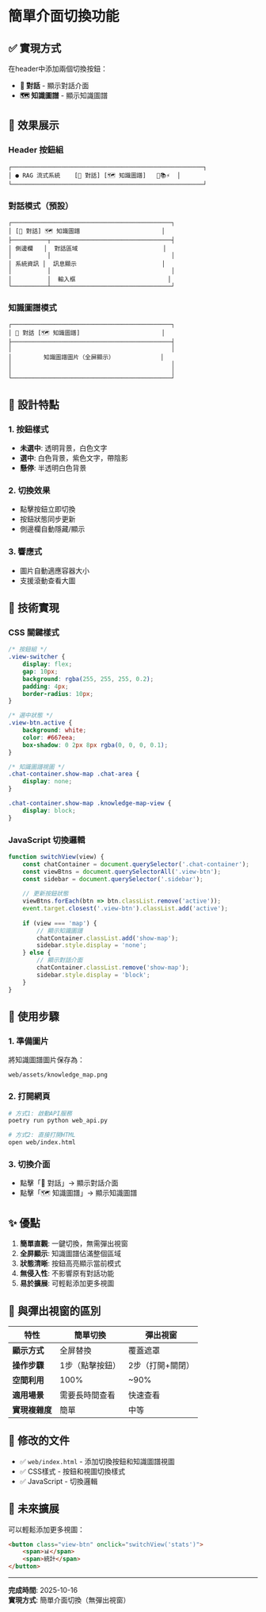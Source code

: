 # 簡單介面切換功能

## ✅ 實現方式

在header中添加兩個切換按鈕：
- **💬 對話** - 顯示對話介面
- **🗺️ 知識圖譜** - 顯示知識圖譜

## 📸 效果展示

### Header 按鈕組
```
┌──────────────────────────────────────────────────────┐
│ ● RAG 流式系統    [💬 對話] [🗺️ 知識圖譜]   🎯📚⚡  │
└──────────────────────────────────────────────────────┘
```

### 對話模式（預設）
```
┌─────────────────────────────────────────────┐
│ [💬 對話] 🗺️ 知識圖譜                       │
├──────────┬──────────────────────────────────┤
│ 側邊欄   │  對話區域                        │
│          │                                  │
│ 系統資訊 │  訊息顯示                        │
│          │                                  │
│          │  輸入框                          │
└──────────┴──────────────────────────────────┘
```

### 知識圖譜模式
```
┌─────────────────────────────────────────────┐
│ 💬 對話 [🗺️ 知識圖譜]                       │
├─────────────────────────────────────────────┤
│                                             │
│         知識圖譜圖片（全屏顯示）             │
│                                             │
│                                             │
└─────────────────────────────────────────────┘
```

## 🎨 設計特點

### 1. 按鈕樣式
- **未選中**: 透明背景，白色文字
- **選中**: 白色背景，紫色文字，帶陰影
- **懸停**: 半透明白色背景

### 2. 切換效果
- 點擊按鈕立即切換
- 按鈕狀態同步更新
- 側邊欄自動隱藏/顯示

### 3. 響應式
- 圖片自動適應容器大小
- 支援滾動查看大圖

## 🔧 技術實現

### CSS 關鍵樣式
```css
/* 按鈕組 */
.view-switcher {
    display: flex;
    gap: 10px;
    background: rgba(255, 255, 255, 0.2);
    padding: 4px;
    border-radius: 10px;
}

/* 選中狀態 */
.view-btn.active {
    background: white;
    color: #667eea;
    box-shadow: 0 2px 8px rgba(0, 0, 0, 0.1);
}

/* 知識圖譜視圖 */
.chat-container.show-map .chat-area {
    display: none;
}

.chat-container.show-map .knowledge-map-view {
    display: block;
}
```

### JavaScript 切換邏輯
```javascript
function switchView(view) {
    const chatContainer = document.querySelector('.chat-container');
    const viewBtns = document.querySelectorAll('.view-btn');
    const sidebar = document.querySelector('.sidebar');
    
    // 更新按鈕狀態
    viewBtns.forEach(btn => btn.classList.remove('active'));
    event.target.closest('.view-btn').classList.add('active');
    
    if (view === 'map') {
        // 顯示知識圖譜
        chatContainer.classList.add('show-map');
        sidebar.style.display = 'none';
    } else {
        // 顯示對話介面
        chatContainer.classList.remove('show-map');
        sidebar.style.display = 'block';
    }
}
```

## 📝 使用步驟

### 1. 準備圖片
將知識圖譜圖片保存為：
```
web/assets/knowledge_map.png
```

### 2. 打開網頁
```bash
# 方式1: 啟動API服務
poetry run python web_api.py

# 方式2: 直接打開HTML
open web/index.html
```

### 3. 切換介面
- 點擊「💬 對話」→ 顯示對話介面
- 點擊「🗺️ 知識圖譜」→ 顯示知識圖譜

## ✨ 優點

1. **簡單直觀**: 一鍵切換，無需彈出視窗
2. **全屏顯示**: 知識圖譜佔滿整個區域
3. **狀態清晰**: 按鈕高亮顯示當前模式
4. **無侵入性**: 不影響原有對話功能
5. **易於擴展**: 可輕鬆添加更多視圖

## 🎯 與彈出視窗的區別

| 特性 | 簡單切換 | 彈出視窗 |
|------|---------|---------|
| **顯示方式** | 全屏替換 | 覆蓋遮罩 |
| **操作步驟** | 1步（點擊按鈕） | 2步（打開+關閉） |
| **空間利用** | 100% | ~90% |
| **適用場景** | 需要長時間查看 | 快速查看 |
| **實現複雜度** | 簡單 | 中等 |

## 📂 修改的文件

- ✅ `web/index.html` - 添加切換按鈕和知識圖譜視圖
- ✅ CSS樣式 - 按鈕和視圖切換樣式
- ✅ JavaScript - 切換邏輯

## 🔄 未來擴展

可以輕鬆添加更多視圖：
```html
<button class="view-btn" onclick="switchView('stats')">
    <span>📊</span>
    <span>統計</span>
</button>
```

---

**完成時間**: 2025-10-16  
**實現方式**: 簡單介面切換（無彈出視窗）
